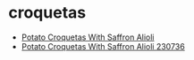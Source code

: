 # croquetas

 * [Potato Croquetas With Saffron Alioli](../../index/p/potato-croquetas-with-saffron-alioli-230736.json)
 * [Potato Croquetas With Saffron Alioli 230736](../../index/p/potato-croquetas-with-saffron-alioli-230736.json)
